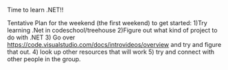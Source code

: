Time to learn .NET!!

Tentative Plan for the weekend (the first weekend) to get started:
1)Try learning .Net in codeschool/treehouse
2)Figure out what kind of project to do with .NET
3) Go over https://code.visualstudio.com/docs/introvideos/overview and try and figure that out.
4) look up other resources that will work
5) try and connect with other people in the group.
